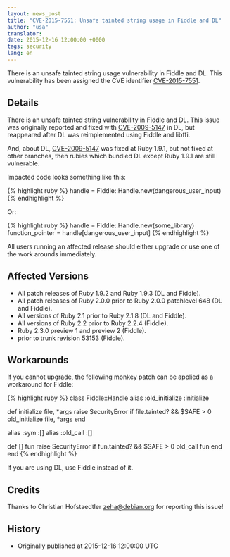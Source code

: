 ```yaml
---
layout: news_post
title: "CVE-2015-7551: Unsafe tainted string usage in Fiddle and DL"
author: "usa"
translator:
date: 2015-12-16 12:00:00 +0000
tags: security
lang: en
---
```


There is an unsafe tainted string usage vulnerability in Fiddle and DL.
This vulnerability has been assigned the CVE identifier
[CVE-2015-7551](http://cve.mitre.org/cgi-bin/cvename.cgi?name=CVE-2015-7551).

Details
-------

There is an unsafe tainted string vulnerability in Fiddle and DL.
This issue was originally reported and fixed with [CVE-2009-5147](http://cve.mitre.org/cgi-bin/cvename.cgi?name=CVE-2009-5147) in DL,
but reappeared after DL was reimplemented using Fiddle and libffi.

And, about DL, [CVE-2009-5147](http://cve.mitre.org/cgi-bin/cvename.cgi?name=CVE-2009-5147) was fixed at Ruby 1.9.1,
but not fixed at other branches, then rubies which bundled DL
except Ruby 1.9.1 are still vulnerable.

Impacted code looks something like this:

{% highlight ruby %}
handle = Fiddle::Handle.new(dangerous_user_input)
{% endhighlight %}

Or:

{% highlight ruby %}
handle = Fiddle::Handle.new(some_library)
function_pointer = handle[dangerous_user_input]
{% endhighlight %}

All users running an affected release should either upgrade or use one of
the work arounds immediately. 

Affected Versions
-----------------

* All patch releases of Ruby 1.9.2 and Ruby 1.9.3 (DL and Fiddle).
* All patch releases of Ruby 2.0.0 prior to Ruby 2.0.0 patchlevel 648 (DL and Fiddle).
* All versions of Ruby 2.1 prior to Ruby 2.1.8 (DL and Fiddle).
* All versions of Ruby 2.2 prior to Ruby 2.2.4 (Fiddle).
* Ruby 2.3.0 preview 1 and preview 2 (Fiddle).
* prior to trunk revision 53153 (Fiddle).

Workarounds
-----------

If you cannot upgrade, the following monkey patch can be applied as a
workaround for Fiddle:

{% highlight ruby %}
class Fiddle::Handle
  alias :old_initialize :initialize

  def initialize file, *args
    raise SecurityError if file.tainted? && $SAFE > 0
    old_initialize file, *args
  end

  alias :sym :[]
  alias :old_call :[]

  def [] fun
    raise SecurityError if fun.tainted? && $SAFE > 0
    old_call fun
  end
end
{% endhighlight %}

If you are using DL, use Fiddle instead of it.

Credits
-------

Thanks to Christian Hofstaedtler <zeha@debian.org> for reporting this issue!

History
-------

* Originally published at 2015-12-16 12:00:00 UTC
